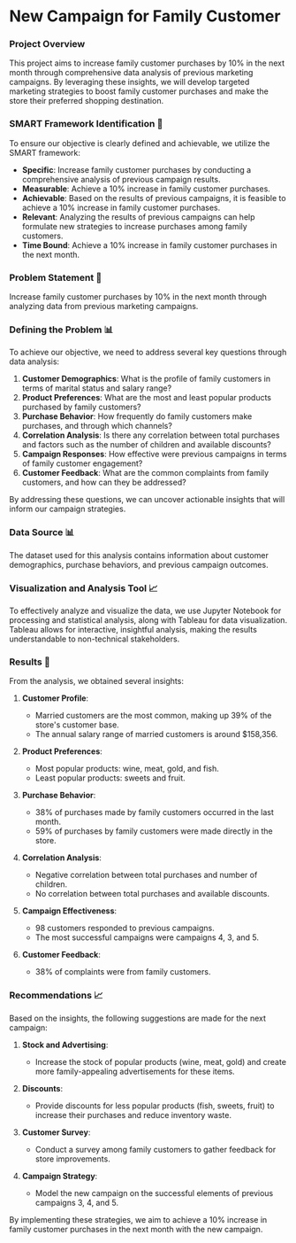# **New Campaign for Family Customer**

### Project Overview
This project aims to increase family customer purchases by 10% in the next month through comprehensive data analysis of previous marketing campaigns. By leveraging these insights, we will develop targeted marketing strategies to boost family customer purchases and make the store their preferred shopping destination.

### SMART Framework Identification 🌟

To ensure our objective is clearly defined and achievable, we utilize the SMART framework:

- **Specific**: Increase family customer purchases by conducting a comprehensive analysis of previous campaign results.
- **Measurable**: Achieve a 10% increase in family customer purchases.
- **Achievable**: Based on the results of previous campaigns, it is feasible to achieve a 10% increase in family customer purchases.
- **Relevant**: Analyzing the results of previous campaigns can help formulate new strategies to increase purchases among family customers.
- **Time Bound**: Achieve a 10% increase in family customer purchases in the next month.

### Problem Statement 🎯
Increase family customer purchases by 10% in the next month through analyzing data from previous marketing campaigns.

### Defining the Problem 📊

To achieve our objective, we need to address several key questions through data analysis:

1. **Customer Demographics**: What is the profile of family customers in terms of marital status and salary range?
2. **Product Preferences**: What are the most and least popular products purchased by family customers?
3. **Purchase Behavior**: How frequently do family customers make purchases, and through which channels?
4. **Correlation Analysis**: Is there any correlation between total purchases and factors such as the number of children and available discounts?
5. **Campaign Responses**: How effective were previous campaigns in terms of family customer engagement?
6. **Customer Feedback**: What are the common complaints from family customers, and how can they be addressed?

By addressing these questions, we can uncover actionable insights that will inform our campaign strategies.

### Data Source 📊

The dataset used for this analysis contains information about customer demographics, purchase behaviors, and previous campaign outcomes.

### Visualization and Analysis Tool 📈

To effectively analyze and visualize the data, we use Jupyter Notebook for processing and statistical analysis, along with Tableau for data visualization. Tableau allows for interactive, insightful analysis, making the results understandable to non-technical stakeholders.

### Results 🚀

From the analysis, we obtained several insights:

1. **Customer Profile**:
   - Married customers are the most common, making up 39% of the store's customer base.
   - The annual salary range of married customers is around $158,356.

2. **Product Preferences**:
   - Most popular products: wine, meat, gold, and fish.
   - Least popular products: sweets and fruit.

3. **Purchase Behavior**:
   - 38% of purchases made by family customers occurred in the last month.
   - 59% of purchases by family customers were made directly in the store.

4. **Correlation Analysis**:
   - Negative correlation between total purchases and number of children.
   - No correlation between total purchases and available discounts.

5. **Campaign Effectiveness**:
   - 98 customers responded to previous campaigns.
   - The most successful campaigns were campaigns 4, 3, and 5.

6. **Customer Feedback**:
   - 38% of complaints were from family customers.

### Recommendations 📈

Based on the insights, the following suggestions are made for the next campaign:

1. **Stock and Advertising**:
   - Increase the stock of popular products (wine, meat, gold) and create more family-appealing advertisements for these items.
   
2. **Discounts**:
   - Provide discounts for less popular products (fish, sweets, fruit) to increase their purchases and reduce inventory waste.

3. **Customer Survey**:
   - Conduct a survey among family customers to gather feedback for store improvements.

4. **Campaign Strategy**:
   - Model the new campaign on the successful elements of previous campaigns 3, 4, and 5.

By implementing these strategies, we aim to achieve a 10% increase in family customer purchases in the next month with the new campaign.
